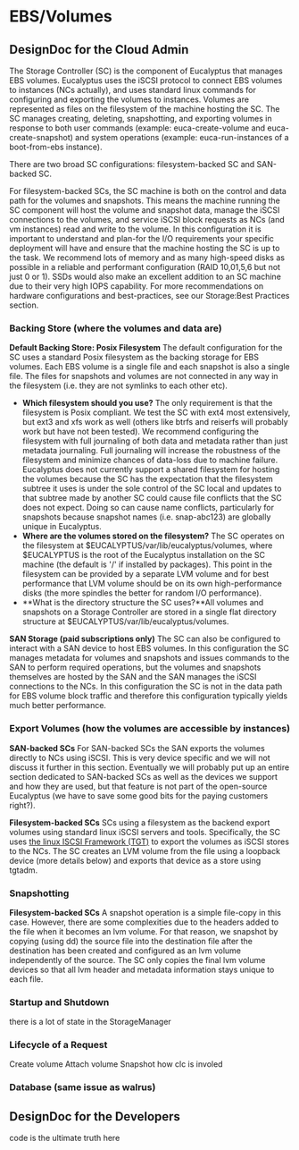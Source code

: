 # EBS/Volumes
## DesignDoc for the Cloud Admin
The Storage Controller (SC) is the component of Eucalyptus that manages EBS volumes. Eucalyptus uses the iSCSI protocol to connect EBS volumes to instances (NCs actually), and uses standard linux commands for configuring and exporting the volumes to instances. Volumes are represented as files on the filesystem of the machine hosting the SC. The SC manages creating, deleting, snapshotting, and exporting volumes in response to both user commands (example: euca-create-volume and euca-create-snapshot) and system operations (example: euca-run-instances of a boot-from-ebs instance).

There are two broad SC configurations: filesystem-backed SC and SAN-backed SC.

For filesystem-backed SCs, the SC machine is both on the control and data path for the volumes and snapshots. This means the machine running the SC component will host the volume and snapshot data, manage the iSCSI connections to the volumes, and service iSCSI block requests as NCs (and vm instances) read and write to the volume. In this configuration it is important to understand and plan-for the I/O requirements your specific deployment will have and ensure that the machine hosting the SC is up to the task. We recommend lots of memory and as many high-speed disks as possible in a reliable and performant configuration (RAID 10,01,5,6 but not just 0 or 1). SSDs would also make an excellent addition to an SC machine due to their very high IOPS capability. For more recommendations on hardware configurations and best-practices, see our Storage:Best Practices section.

### Backing Store (where the volumes and data are)
**Default Backing Store: Posix Filesystem**
The default configuration for the SC uses a standard Posix filesystem as the backing storage for EBS volumes. Each EBS volume is a single file and each snapshot is also a single file. The files for snapshots and volumes are not connected in any way in the filesystem (i.e. they are not symlinks to each other etc). 

* **Which filesystem should you use?** The only requirement is that the filesystem is Posix compliant. We test the SC with ext4 most extensively, but ext3 and xfs work as well (others like btrfs and reiserfs will probably work but have not been tested). We recommend configuring the filesystem with full journaling of both data and metadata rather than just metadata journaling. Full journaling will increase the robustness of the filesystem and minimize chances of data-loss due to machine failure. Eucalyptus does not currently support a shared filesystem for hosting the volumes because the SC has the expectation that the filesystem subtree it uses is under the sole control of the SC local and updates to that subtree made by another SC could cause file conflicts that the SC does not expect. Doing so can cause name conflicts, particularly for snapshots because snapshot names (i.e. snap-abc123) are globally unique in Eucalyptus.
* **Where are the volumes stored on the filesystem?** The SC operates on the filesystem at $EUCALYPTUS/var/lib/eucalyptus/volumes, where $EUCALYPTUS is the root of the Eucalyptus installation on the SC machine (the default is '/' if installed by packages). This point in the filesystem can be provided by a separate LVM volume and for best performance that LVM volume should be on its own high-performance disks (the more spindles the better for random I/O performance).
* **What is the directory structure the SC uses?**All volumes and snapshots on a Storage Controller are stored in a single flat directory structure at $EUCALYPTUS/var/lib/eucalyptus/volumes. 

**SAN Storage (paid subscriptions only)**
The SC can also be configured to interact with a SAN device to host EBS volumes. In this configuration the SC manages metadata for volumes and snapshots and issues commands to the SAN to perform required operations, but the volumes and snapshots themselves are hosted by the SAN and the SAN manages the iSCSI connections to the NCs. In this configuration the SC is not in the data path for EBS volume block traffic and therefore this configuration typically yields much better performance.

### Export Volumes (how the volumes are accessible by instances)
**SAN-backed SCs**
For SAN-backed SCs the SAN exports the volumes directly to NCs using iSCSI. This is very device specific and we will not discuss it further in this section. Eventually we will probably put up an entire section dedicated to SAN-backed SCs as well as the devices we support and how they are used, but that feature is not part of the open-source Eucalyptus (we have to save some good bits for the paying customers right?).

**Filesystem-backed SCs**
SCs using a filesystem as the backend export volumes using standard linux iSCSI servers and tools. Specifically, the SC uses [the linux ISCSI Framework (TGT)](http://stgt.sourceforge.net/) to export the volumes as iSCSI stores to the NCs. The SC creates an LVM volume from the file using a loopback device (more details below) and exports that device as a store using tgtadm.

### Snapshotting
**Filesystem-backed SCs**
A snapshot operation is a simple file-copy in this case. However, there are some complexities due to the headers added to the file when it becomes an lvm volume. For that reason, we snapshot by copying (using dd) the source file into the destination file after the destination has been created and configured as an lvm volume independently of the source. The SC only copies the final lvm volume devices so that all lvm header and metadata information stays unique to each file.

### Startup and Shutdown 
there is a lot of state in the StorageManager
### Lifecycle of a Request
Create volume
Attach volume
Snapshot
how clc is involed
### Database (same issue as walrus)

## DesignDoc for the Developers
code is the ultimate truth here